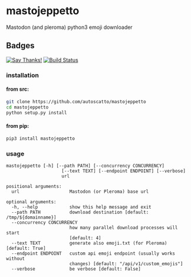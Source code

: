 # mastojeppetto


Mastodon (and pleroma) python3 emoji downloader 


## Badges
[![Say Thanks!](https://img.shields.io/badge/Say%20Thanks-!-1EAEDB.svg)](https://saythanks.io/to/autoscatto) [![Build Status](https://travis-ci.org/autoscatto/mastojeppetto.svg?branch=master)](https://travis-ci.org/autoscatto/mastojeppetto)

### installation
#### from src:
```bash
git clone https://github.com/autoscatto/mastojeppetto
cd mastojeppetto
python setup.py install
```

#### from pip:
```bash
pip3 install mastojeppetto
```

### usage
```
mastojeppetto [-h] [--path PATH] [--concurrency CONCURRENCY]
                     [--text TEXT] [--endpoint ENDPOINT] [--verbose]
                     url

positional arguments:
  url                   Mastodon (or Pleroma) base url

optional arguments:
  -h, --help            show this help message and exit
  --path PATH           download destination [default: /tmp/${domainname}]
  --concurrency CONCURRENCY
                        how many parallel download processes will start
                        [default: 4]
  --text TEXT           generate also emoji.txt (for Pleroma) [default: True]
  --endpoint ENDPOINT   custom api emoji endpoint (usually works without
                        changes) [default: "/api/v1/custom_emojis"]
  --verbose             be verbose [default: False]
```